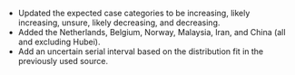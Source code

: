 

* Updated the expected case categories to be increasing, likely increasing, unsure, likely decreasing, and decreasing.
* Added the Netherlands, Belgium, Norway, Malaysia, Iran, and China (all and excluding Hubei).
* Add an uncertain serial interval based on the distribution fit in the previously used source. 
